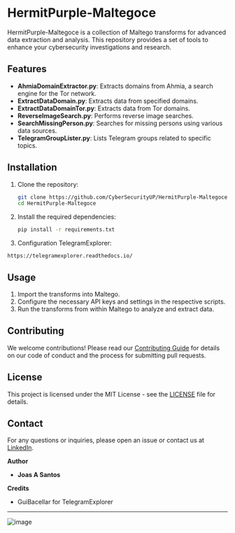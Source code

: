 # HermitPurple-Maltegoce

HermitPurple-Maltegoce is a collection of Maltego transforms for advanced data extraction and analysis. This repository provides a set of tools to enhance your cybersecurity investigations and research.

## Features

- **AhmiaDomainExtractor.py**: Extracts domains from Ahmia, a search engine for the Tor network.
- **ExtractDataDomain.py**: Extracts data from specified domains.
- **ExtractDataDomainTor.py**: Extracts data from Tor domains.
- **ReverseImageSearch.py**: Performs reverse image searches.
- **SearchMissingPerson.py**: Searches for missing persons using various data sources.
- **TelegramGroupLister.py**: Lists Telegram groups related to specific topics.

## Installation

1. Clone the repository:
   ```bash
   git clone https://github.com/CyberSecurityUP/HermitPurple-Maltegoce.git
   cd HermitPurple-Maltegoce
   ```
2. Install the required dependencies:
   ```bash
   pip install -r requirements.txt
   ```
3. Configuration TelegramExplorer:
```
https://telegramexplorer.readthedocs.io/
```

## Usage

1. Import the transforms into Maltego.
2. Configure the necessary API keys and settings in the respective scripts.
3. Run the transforms from within Maltego to analyze and extract data.

## Contributing

We welcome contributions! Please read our [Contributing Guide](CONTRIBUTING.md) for details on our code of conduct and the process for submitting pull requests.

## License

This project is licensed under the MIT License - see the [LICENSE](LICENSE) file for details.

## Contact

For any questions or inquiries, please open an issue or contact us at [LinkedIn](https://www.linkedin.com/in/joas-antonio-dos-santos/).

**Author**
- **Joas A Santos**

**Credits**
- GuiBacellar for TelegramExplorer
  
---

![image](https://github.com/CyberSecurityUP/HermitPurple-Maltegoce/assets/34966120/d0a3fdbc-6f85-4669-9fe2-c924a81223e7)
